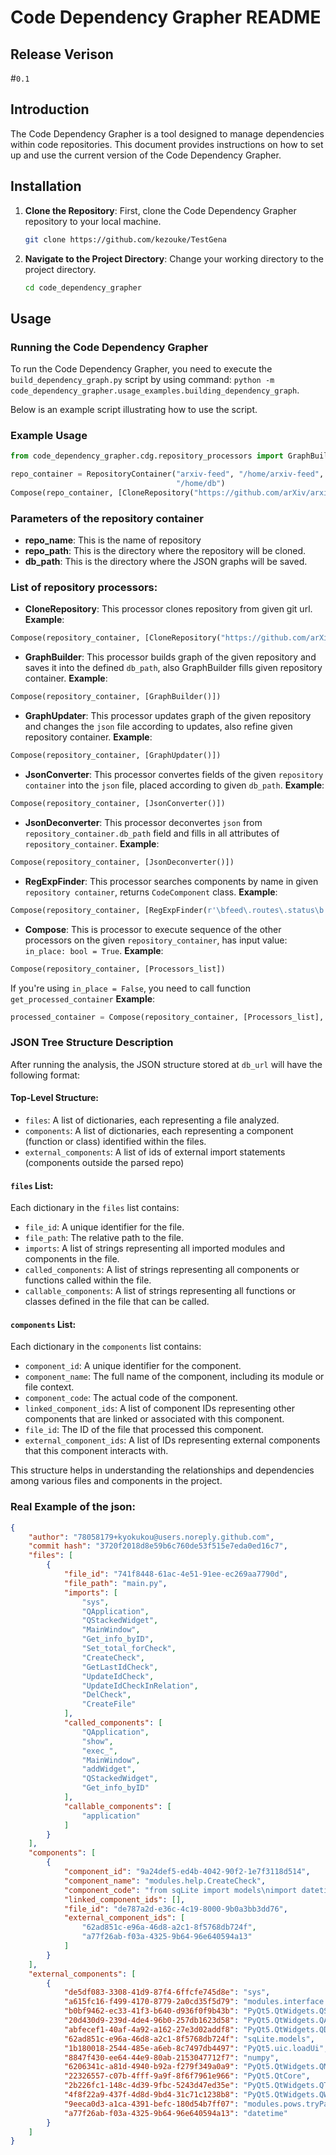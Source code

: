 # Code Dependency Grapher README

## Release Verison 
#`0.1`

## Introduction
The Code Dependency Grapher is a tool designed to manage dependencies within code repositories. This document provides instructions on how to set up and use the current version of the Code Dependency Grapher.

## Installation
1. **Clone the Repository**: First, clone the Code Dependency Grapher repository to your local machine.

   ```bash
   git clone https://github.com/kezouke/TestGena
   ```

2. **Navigate to the Project Directory**: Change your working directory to the project directory.

   ```bash
   cd code_dependency_grapher
   ```

## Usage

### Running the Code Dependency Grapher
To run the Code Dependency Grapher, you need to execute the `build_dependency_graph.py` script by using command: ``python -m code_dependency_grapher.usage_examples.building_dependency_graph``.

Below is an example script illustrating how to use the script.

### Example Usage
```python
from code_dependency_grapher.cdg.repository_processors import GraphBuilder, JsonConverter, RepositoryContainer, Compose, CloneRepository

repo_container = RepositoryContainer("arxiv-feed", "/home/arxiv-feed",
                                     "/home/db")
Compose(repo_container, [CloneRepository("https://github.com/arXiv/arxiv-feed"), GraphBuilder(), JsonConverter()])
```

### Parameters of the repository container
- **repo_name**: This is the name of repository
- **repo_path**: This is the directory where the repository will be cloned.
- **db_path**: This is the directory where the JSON graphs will be saved.

### List of repository processors:
- **CloneRepository**: This processor clones repository from given git url.
**Example**: 
```python 
Compose(repository_container, [CloneRepository("https://github.com/arXiv/arxiv-feed")])
```

- **GraphBuilder**: This processor builds graph of the given repository and saves it into the defined ``db_path``, also GraphBuilder fills given repository container.
**Example**: 
```python 
Compose(repository_container, [GraphBuilder()])
```
- **GraphUpdater**: This processor updates graph of the given repository and changes the ``json`` file according to updates, also refine given repository container.
**Example**: 
```python 
Compose(repository_container, [GraphUpdater()])
```
- **JsonConverter**: This processor convertes fields of the given ``repository container`` into the ``json`` file, placed according to given ``db_path``.
**Example**: 
```python 
Compose(repository_container, [JsonConverter()])
```
- **JsonDeconverter**: This processor deconvertes ``json`` from ``repository_container.db_path`` field and fills in all attributes of ``repository_container``.
**Example**: 
```python 
Compose(repository_container, [JsonDeconverter()])
```
- **RegExpFinder**: This processor searches components by name in given ``repository container``, returns ``CodeComponent`` class.
**Example**: 
```python 
Compose(repository_container, [RegExpFinder(r'\bfeed\.routes\.status\b')])
```
- **Compose**: This is processor to execute sequence of the other processors on the given ``repository_container``, has input value: ``in_place: bool = True``.
**Example**: 
```python 
Compose(repository_container, [Processors_list])
```
If you're using ``in_place = False``, you need to call function ``get_processed_container``
**Example**: 
```python 
processed_container = Compose(repository_container, [Processors_list], in_place=False).get_processed_container()
```
### JSON Tree Structure Description

After running the analysis, the JSON structure stored at `db_url` will have the following format:

#### Top-Level Structure:
- `files`: A list of dictionaries, each representing a file analyzed.
- `components`: A list of dictionaries, each representing a component (function or class) identified within the files.
- `external_components`: A list of ids of external import statements (components outside the parsed repo)

#### `files` List:
Each dictionary in the `files` list contains:
- `file_id`: A unique identifier for the file.
- `file_path`: The relative path to the file.
- `imports`: A list of strings representing all imported modules and components in the file.
- `called_components`: A list of strings representing all components or functions called within the file.
- `callable_components`: A list of strings representing all functions or classes defined in the file that can be called.

#### `components` List:
Each dictionary in the `components` list contains:
- `component_id`: A unique identifier for the component.
- `component_name`: The full name of the component, including its module or file context.
- `component_code`: The actual code of the component.
- `linked_component_ids`: A list of component IDs representing other components that are linked or associated with this component.
- `file_id`: The ID of the file  that processed this component.
- `external_component_ids`: A list of IDs representing external components that this component interacts with.

This structure helps in understanding the relationships and dependencies among various files and components in the project.

### Real Example of the json:
```json
{
    "author": "78058179+kyokukou@users.noreply.github.com",
    "commit hash": "3720f2018d8e59b6c760de53f515e7eda0ed16c7",
    "files": [
        {
            "file_id": "741f8448-61ac-4e51-91ee-ec269aa7790d",
            "file_path": "main.py",
            "imports": [
                "sys",
                "QApplication",
                "QStackedWidget",
                "MainWindow",
                "Get_info_byID",
                "Set_total_forCheck",
                "CreateCheck",
                "GetLastIdCheck",
                "UpdateIdCheck",
                "UpdateIdCheckInRelation",
                "DelCheck",
                "CreateFile"
            ],
            "called_components": [
                "QApplication",
                "show",
                "exec_",
                "MainWindow",
                "addWidget",
                "QStackedWidget",
                "Get_info_byID"
            ],
            "callable_components": [
                "application"
            ]
        }
    ],
    "components": [
        {
            "component_id": "9a24def5-ed4b-4042-90f2-1e7f3118d514",
            "component_name": "modules.help.CreateCheck",
            "component_code": "from sqLite import models\nimport datetime\n\ndef CreateCheck(seller_name: str, shop_name: str, id_amount: dict):\n    with models.db:\n        tmp = models.Check(date=datetime.date.today(), total=0, shop_name=shop_name, seller_name=seller_name)\n        tmp.save()\n        idx = tmp.id\n        for i in id_amount:\n            models.PurchasesCheck.create(id_purchases=models.Purchases[i], id_check=models.Check[idx], amount=id_amount[i])\n        Set_total_forCheck(idx)",
            "linked_component_ids": [],
            "file_id": "de787a2d-e36c-4c19-8000-9b0a3bb3dd76",
            "external_component_ids": [
                "62ad851c-e96a-46d8-a2c1-8f5768db724f",
                "a77f26ab-f03a-4325-9b64-96e640594a13"
            ]
        }
    ],
    "external_components": [
        {
            "de5df083-3308-41d9-87f4-6ffcfe745d8e": "sys",
            "a615fc16-f499-4170-8779-2a0cd35f5d79": "modules.interface.MainWindow",
            "b0bf9462-ec33-41f3-b640-d936f0f9b43b": "PyQt5.QtWidgets.QStackedWidget",
            "20d430d9-239d-4de4-96b0-257db1623d58": "PyQt5.QtWidgets.QApplication",
            "abfecef1-40af-4a92-a162-27e3d02addf8": "PyQt5.QtWidgets.QDesktopWidget",
            "62ad851c-e96a-46d8-a2c1-8f5768db724f": "sqLite.models",
            "1b180018-2544-485e-a6eb-8c7497db4497": "PyQt5.uic.loadUi",
            "8847f430-ee64-44e9-80ab-2153047712f7": "numpy",
            "6206341c-a81d-4940-b92a-f279f349a0a9": "PyQt5.QtWidgets.QMessageBox",
            "22326557-c07b-4fff-9a9f-8f6f7961e966": "PyQt5.QtCore",
            "2b226fc1-148c-4d39-9fbc-5243d47ed35e": "PyQt5.QtWidgets.QTableWidgetItem",
            "4f8f22a9-437f-4d8d-9bd4-31c71c1238b8": "PyQt5.QtWidgets.QWidget",
            "9eeca0d3-a1ca-4391-befc-180d54b7ff07": "modules.pows.tryParseInt",
            "a77f26ab-f03a-4325-9b64-96e640594a13": "datetime"
        }
    ]
}
```
